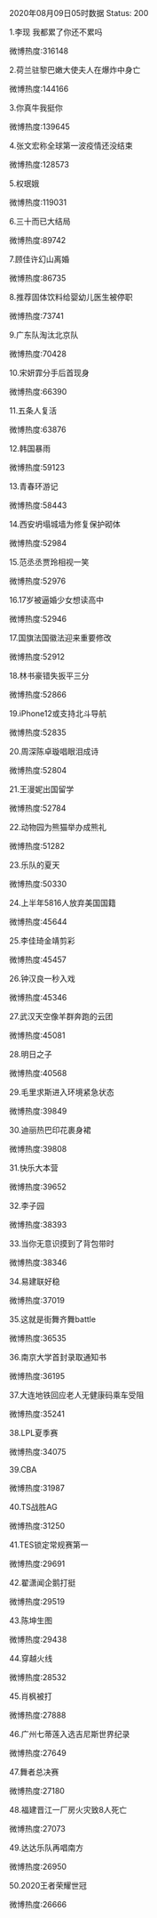 2020年08月09日05时数据
Status: 200

1.李现 我都累了你还不累吗

微博热度:316148

2.荷兰驻黎巴嫩大使夫人在爆炸中身亡

微博热度:144166

3.你真牛我挺你

微博热度:139645

4.张文宏称全球第一波疫情还没结束

微博热度:128573

5.权珉娥

微博热度:119031

6.三十而已大结局

微博热度:89742

7.顾佳许幻山离婚

微博热度:86735

8.推荐固体饮料给婴幼儿医生被停职

微博热度:73741

9.广东队淘汰北京队

微博热度:70428

10.宋妍霏分手后首现身

微博热度:66390

11.五条人复活

微博热度:63876

12.韩国暴雨

微博热度:59123

13.青春环游记

微博热度:58443

14.西安坍塌城墙为修复保护砌体

微博热度:52984

15.范丞丞贾玲相视一笑

微博热度:52976

16.17岁被逼婚少女想读高中

微博热度:52946

17.国旗法国徽法迎来重要修改

微博热度:52912

18.林书豪错失扳平三分

微博热度:52866

19.iPhone12或支持北斗导航

微博热度:52835

20.周深陈卓璇唱眼泪成诗

微博热度:52804

21.王漫妮出国留学

微博热度:52784

22.动物园为熊猫举办成熊礼

微博热度:51282

23.乐队的夏天

微博热度:50330

24.上半年5816人放弃美国国籍

微博热度:45644

25.李佳琦金靖剪彩

微博热度:45457

26.钟汉良一秒入戏

微博热度:45346

27.武汉天空像羊群奔跑的云团

微博热度:45081

28.明日之子

微博热度:40568

29.毛里求斯进入环境紧急状态

微博热度:39849

30.迪丽热巴印花裹身裙

微博热度:39808

31.快乐大本营

微博热度:39652

32.李子园

微博热度:38393

33.当你无意识摸到了背包带时

微博热度:38346

34.易建联好稳

微博热度:37019

35.这就是街舞齐舞battle

微博热度:36535

36.南京大学首封录取通知书

微博热度:36195

37.大连地铁回应老人无健康码乘车受阻

微博热度:35241

38.LPL夏季赛

微博热度:34075

39.CBA

微博热度:31987

40.TS战胜AG

微博热度:31250

41.TES锁定常规赛第一

微博热度:29691

42.翟潇闻企鹅打挺

微博热度:29519

43.陈坤生图

微博热度:29438

44.穿越火线

微博热度:28532

45.肖枫被打

微博热度:27888

46.广州七蒂莲入选吉尼斯世界纪录

微博热度:27649

47.舞者总决赛

微博热度:27180

48.福建晋江一厂房火灾致8人死亡

微博热度:27073

49.达达乐队再唱南方

微博热度:26950

50.2020王者荣耀世冠

微博热度:26666

